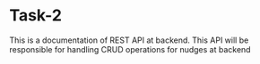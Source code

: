 # Task-2
This is a documentation of REST API at backend. This API will be responsible for handling CRUD operations for nudges at backend
